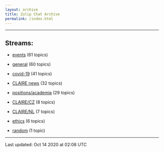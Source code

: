 ```yaml
---
layout: archive
title: Zulip Chat Archive
permalink: /index.html
---
```


---

## Streams:

* [events](stream/201207-events/index.html) (61 topics)

* [general](stream/201199-general/index.html) (60 topics)

* [covid-19](stream/226112-covid-19/index.html) (41 topics)

* [CLAIRE news](stream/201957-CLAIRE-news/index.html) (32 topics)

* [positions/academia](stream/203258-positions/academia/index.html) (29 topics)

* [CLAIRE/CZ](stream/203399-CLAIRE/CZ/index.html) (8 topics)

* [CLAIRE/NL](stream/203255-CLAIRE/NL/index.html) (7 topics)

* [ethics](stream/228366-ethics/index.html) (6 topics)

* [random](stream/202125-random/index.html) (1 topic)

<hr><p>Last updated: Oct 14 2020 at 02:08 UTC</p>